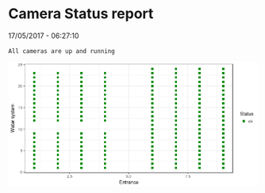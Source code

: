 Camera Status report
================
17/05/2017 - 06:27:10

    All cameras are up and running

![](camreport_files/figure-markdown_github/unnamed-chunk-2-1.png)
